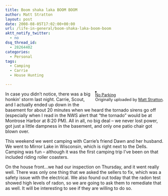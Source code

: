 ```yaml
---
title: Boom shaka laka BOOM BOOM
author: Matt Stratton
layout: post
date: 2008-08-05T17:02:00+00:00
url: /life-in-general/boom-shaka-laka-boom-boom
aktt_notify_twitter:
  - no
dsq_thread_id:
  - 28264402
categories:
  - Personal
tags:
  - Camping
  - Carrie
  - House Hunting

---
```

<div style="float:right;margin-left:10px;margin-bottom:10px;">
  <a title="photo sharing" href="http://www.flickr.com/photos/mugsy/2729176295/"><img style="border:solid 2px #000000;" src="http://farm4.static.flickr.com/3218/2729176295_7be30ccc16_m.jpg" alt="" /></a><br /> <span style="font-size:.9em;margin-top:0;"> <a href="http://www.flickr.com/photos/mugsy/2729176295/">No Parking</a><br /> Originally uploaded by <a href="http://www.flickr.com/people/mugsy/">Matt Stratton</a>. </span>
</div>

In case you didn&#8217;t notice, there was a big honkin&#8217; storm last night. Carrie, Scout, and I actually ended up down in the basement for about 20 minutes when we heard the tornado sirens go off (especially when I read in the NWS alert that &#8220;the tornado&#8221; would be at Montrose Harbor at 8:20 PM). All in all, no big deal &#8211; we never lost power, got just a little dampness in the basement, and only one patio chair got blown over.

This weekend we went camping with Carrie&#8217;s friend Dawn and her husband. We went to Mirror Lake in Wisconsin, which is right next to the Dells. Camping was fun &#8211; although it was the first camping trip I&#8217;ve been on that included riding roller coasters.

On the house front&#8230;we had our inspection on Thursday, and it went really well. There was only one thing that we asked the sellers to fix, which was a safety issue with the electrical. We also found out today that the radon test showed high levels of radon, so we are going to ask them to remediate that as well. It will be interesting to see if they are willing to do so.